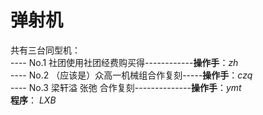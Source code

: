 # 弹射机
共有三台同型机：   
---- No.1 社团使用社团经费购买得------------__操作手__：_zh_   
---- No.2 （应该是）众高一机械组合作复刻-----__操作手__：_czq_   
---- No.3 梁轩溢 张弛 合作复刻--------------__操作手__：_ymt_   
__程序__：  _LXB_

